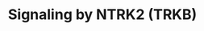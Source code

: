 ---
annotations:
- type: Pathway Ontology
  value: kinase mediated signaling pathway
authors:
- ReactomeTeam
- DeSl
- Marvin M2
description: NTRK2 (TRKB) belongs to the family of neurotrophin tyrosine kinase receptors,
  also known as NTRKs or TRKs. Besides NTRK2, the family includes NTRK1 (TRKA) and
  NTRK3 (TRKC). Similar to other receptor tyrosine kinases (RTKs), NTRK2 is activated
  by ligand binding to its extracellular domain. Ligand binding induces receptor dimerization,
  followed by trans-autophosphorylation of dimerized receptors on conserved tyrosine
  residues in the cytoplasmic region. Phosphorylated tyrosines in the intracellular
  domain of the receptor serve as docking sites for adapter proteins, triggering downstream
  signaling cascaded. Brain-derived neurotrophic factor (BDNF) and neurotrophin-4
  (NTF4, also known as NT-4) are two high affinity ligands for NTRK2. Neurotrophin-3
  (NTF3, also known as NT-3), a high affinity ligand for NTRK3, binds to NTRK2 with
  low affinity and it is not clear if it the low level of activation of NTRK2 by NTF3
  plays a physiologically relevant role. Nerve growth factor (NGF), a high affinity
  ligand for NTRK1, does not interact with NTRK2. NTRK2 activation triggers downstream
  RAS, PI3K, and PLCgamma signaling cascades, thought to be involved in neuronal development
  in both the peripheral (PNS) and central nervous system (CNS). In addition, NTRK2
  plays an important, but poorly elucidated, role in long-term potentiation (LTP)
  and learning (reviewed by Minichiello 2009). NTRK2 may modify neuronal excitability
  and synaptic transmission by directly phosphorylating voltage gated channels (Rogalski
  et al. 2000).<p><p>It was recently demonstrated that the protein tyrosine phosphatase
  PTPN12 negatively regulates NTRK2 signaling and neurite outgrowth. In the presence
  of PTPN12, NTRK2 phosphorylation at tyrosine Y816 decreases. It has not yet been
  demonstrated that PTPN12 acts directly to dephosphorylate Y816 (and possibly other
  phosphotyrosines) of NTRK2 (Ambjorn et al. 2013).<p><p>Binding of SH2D1A (SAP) to
  NTRK2 attenuates NTRK2 trans autophosphorylation and downstream signaling through
  an unknown mechanism (Lo et al. 2005).<p><p>Little is known about downregulation
  of NTRK2 (TRKB) receptor via ubiquitin dependent pathways (Sanchez Sanchez and Arevalo
  2017). CBL, a ubiquitin ligase involved in degradation of many receptor tyrosine
  kinases, was shown to ubiquitinate and, unexpectedly, increase stability of NTRK2
  (Pandya et al. 2014). NTRK2 undergoes ubiquitination by the TRAF6 E3 ubiquitin ligase
  complex. While ubiquitination by the TRAF6 complex negatively regulates NTRK2 induced
  AKT activation, the effect of TRAF6 mediated ubiquitination on NTRK2 protein levels
  has not been examined (Jadhav et al. 2008).<p><p>Downregulation of the TRKB receptor
  may depend on the activating ligand, with BDNF inducing more rapid ubiquitination
  and degradation compared to NTF4 (NT 4). NTRK2 undergoes both lysosome dependent
  and proteasome dependent degradation upon stimulation by BDNF, while stimulation
  by NTF4 may protect NTRK2 from the lysosome degradation route (Proenca et al. 2016).  View
  original pathway at [http://www.reactome.org/PathwayBrowser/#DIAGRAM=9006115 Reactome].
last-edited: 2021-01-25
organisms:
- Homo sapiens
redirect_from:
- /index.php/Pathway:WP4436
- /instance/WP4436
schema-jsonld:
- '@context': https://schema.org/
  '@id': https://wikipathways.github.io/pathways/WP4436.html
  '@type': Dataset
  creator:
    '@type': Organization
    name: WikiPathways
  description: NTRK2 (TRKB) belongs to the family of neurotrophin tyrosine kinase
    receptors, also known as NTRKs or TRKs. Besides NTRK2, the family includes NTRK1
    (TRKA) and NTRK3 (TRKC). Similar to other receptor tyrosine kinases (RTKs), NTRK2
    is activated by ligand binding to its extracellular domain. Ligand binding induces
    receptor dimerization, followed by trans-autophosphorylation of dimerized receptors
    on conserved tyrosine residues in the cytoplasmic region. Phosphorylated tyrosines
    in the intracellular domain of the receptor serve as docking sites for adapter
    proteins, triggering downstream signaling cascaded. Brain-derived neurotrophic
    factor (BDNF) and neurotrophin-4 (NTF4, also known as NT-4) are two high affinity
    ligands for NTRK2. Neurotrophin-3 (NTF3, also known as NT-3), a high affinity
    ligand for NTRK3, binds to NTRK2 with low affinity and it is not clear if it the
    low level of activation of NTRK2 by NTF3 plays a physiologically relevant role.
    Nerve growth factor (NGF), a high affinity ligand for NTRK1, does not interact
    with NTRK2. NTRK2 activation triggers downstream RAS, PI3K, and PLCgamma signaling
    cascades, thought to be involved in neuronal development in both the peripheral
    (PNS) and central nervous system (CNS). In addition, NTRK2 plays an important,
    but poorly elucidated, role in long-term potentiation (LTP) and learning (reviewed
    by Minichiello 2009). NTRK2 may modify neuronal excitability and synaptic transmission
    by directly phosphorylating voltage gated channels (Rogalski et al. 2000).<p><p>It
    was recently demonstrated that the protein tyrosine phosphatase PTPN12 negatively
    regulates NTRK2 signaling and neurite outgrowth. In the presence of PTPN12, NTRK2
    phosphorylation at tyrosine Y816 decreases. It has not yet been demonstrated that
    PTPN12 acts directly to dephosphorylate Y816 (and possibly other phosphotyrosines)
    of NTRK2 (Ambjorn et al. 2013).<p><p>Binding of SH2D1A (SAP) to NTRK2 attenuates
    NTRK2 trans autophosphorylation and downstream signaling through an unknown mechanism
    (Lo et al. 2005).<p><p>Little is known about downregulation of NTRK2 (TRKB) receptor
    via ubiquitin dependent pathways (Sanchez Sanchez and Arevalo 2017). CBL, a ubiquitin
    ligase involved in degradation of many receptor tyrosine kinases, was shown to
    ubiquitinate and, unexpectedly, increase stability of NTRK2 (Pandya et al. 2014).
    NTRK2 undergoes ubiquitination by the TRAF6 E3 ubiquitin ligase complex. While
    ubiquitination by the TRAF6 complex negatively regulates NTRK2 induced AKT activation,
    the effect of TRAF6 mediated ubiquitination on NTRK2 protein levels has not been
    examined (Jadhav et al. 2008).<p><p>Downregulation of the TRKB receptor may depend
    on the activating ligand, with BDNF inducing more rapid ubiquitination and degradation
    compared to NTF4 (NT 4). NTRK2 undergoes both lysosome dependent and proteasome
    dependent degradation upon stimulation by BDNF, while stimulation by NTF4 may
    protect NTRK2 from the lysosome degradation route (Proenca et al. 2016).  View
    original pathway at [http://www.reactome.org/PathwayBrowser/#DIAGRAM=9006115 Reactome].
  keywords:
  - DAG and IP3
  - BDNF,NTF4:p-5Y-NTRK2:SHC1-2,SHC1-3
  - 'MyrG-CDK5R1(2-307) '
  - DOCK3
  - 'p-4Y-PLCG1 '
  - SHC1-2,SHC1-3
  - BDNF,NTF4:p-5Y-NTRK2:p-Y317-SHC1-2,(p-Y272-SHC1-3)
  - 'BDNF '
  - cascade
  - RAC1:GTP
  - homodimer:MyrG,p-Y420-FYN-1:p-Y1474-GRIN2B
  - 'p-5Y-NTRK2 '
  - 'PTPN11 '
  - 'FRS3 '
  - p21 RAS:GTP
  - PI(3,4,5)P3
  - BDNF:p-5Y-NTRK2
  - 'RAC1 '
  - 'FRS2 '
  - p-Y706,Y707-NTRK2
  - 'MyrG-p-Y420-FYN-1 '
  - 'S-Farn-Me-2xPalmS HRAS '
  - BDNF:p-5Y,S479-NTRK2
  - 'GDP '
  - BDNF,NTF4:p-5Y-NTRK2:GRB2:GAB1:PIK3CA:PIK3R1
  - homodimer:MyrG,p-Y420-FYN-1
  - homodimer:CDK5:p35
  - 'SHC1-3 '
  - NTF3:NTRK2 homodimer
  - 'PIK3R1 '
  - 'p-Y829-TIAM1 '
  - BDNF,NTF4:p-5Y-NTRK2:p-Y-FRS2:PTPN11
  - GDP
  - homodimer
  - signaling
  - CDK5:p35
  - NTF4:p-5Y-NTRK2
  - RAC1:GDP
  - 'TIAM1 '
  - 'p-Y15-CDK5 '
  - 'SOS1 '
  - WASPs and WAVEs
  - 'NTF3 '
  - BDNF,NTF4:p-5Y-NTRK2:FRS2
  - 'p-Y317-SHC1-2 '
  - 'p-5Y,S479-NTRK2 '
  - PIP3 activates AKT
  - 'S-Farn-Me-PalmS KRAS4A '
  - BDNF,NTF4:p-5Y-NTRK2:p-Y-FRS2
  - homodimer:p-Y15-CDK5:p35
  - PI(4,5)P2
  - p-4Y-PLCG1
  - GRB2-1:SOS1
  - 'PLCG1 '
  - NTF4:NTRK2 homodimer
  - PLCG1
  - 'GRB2-1 '
  - homodimer:MyrG,p-Y420-FYN-1:DOCK3
  - BDNF,NTF4:p-5Y-NTRK2:p-Y-FRS2:GRB2-1:SOS1
  - BDNF,NTF4:p-5Y-NTRK2:p-Y317-SHC1-2,(p-Y272-SHC1-3):GRB2-1:SOS1
  - homodimer:TIAM1
  - p21 RAS:GDP
  - BDNF,NTF4:p-5Y-NTRK2:FRS3
  - NTF4 homodimer
  - NTF3 homodimer
  - 'NTF4 '
  - RHO GTPases Activate
  - BDNF:NTRK2
  - 'SHC1-2 '
  - ATP
  - ADP
  - NTRK2
  - NTF4:NTRK2
  - 'MyrG-p-Y419-SRC '
  - 'p-Y1474-GRIN2B '
  - NTF3:p-5Y-NTRK2
  - BDNF,NTF4:p-5Y-NTRK2:p-4Y-PLCG1
  - GRIN2B
  - 'p-Y-FRS3 '
  - BDNF,NTF4:p-5Y-NTRK2:p-Y-FRS3
  - 'MyrG-FYN-1 '
  - BDNF:p-5Y,S479-NTRK2:p-Y829-TIAM1
  - 'DOCK3 '
  - BDNF,NTF4:p-5Y-NTRK2
  - 'GRIN2B '
  - 'GTP '
  - 'p-Y-FRS2 '
  - FRS3
  - 'NTRK2 '
  - NTF3:NTRK2
  - BDNF:NTRK2 homodimer
  - PTPN11
  - BDNF,NTF4:p-5Y-NTRK2:PLCG1
  - MyrG-FYN-1
  - 'GAB1 '
  - FRS2
  - TIAM1
  - 'S-Farn-Me KRAS4B '
  - homodimer:MyrG-FYN-1
  - 'S-Farn-Me PalmS NRAS '
  - PIK3CA:PIK3R1
  - p-Y15-CDK5:p35
  - GRB2:GAB1
  - homodimer:MyrG,p-Y420-FYN-1:GRIN2B
  - 'PIK3CA '
  - BDNF homodimer
  - 'CDK5 '
  - MyrG-p-Y419-SRC,(MyrG-p-Y420-FYN-1)
  - GTP
  - 'p-Y272-SHC1-3 '
  - RAF/MAP kinase
  license: CC0
  name: Signaling by NTRK2 (TRKB)
seo: CreativeWork
title: Signaling by NTRK2 (TRKB)
wpid: WP4436
---